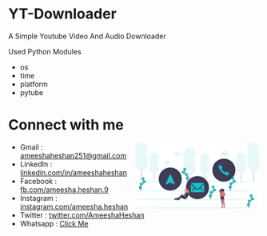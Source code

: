 # YT-Downloader

A Simple Youtube Video And Audio Downloader
 
 Used Python Modules
 
 - os
 - time
 - platform
 - pytube




# Connect with me
<img width="50%" align="right" alt="Induwara Uthsara's Contact Informations" src="https://github.com/ameeshaheshan/ameeshaheshan/blob/main/images/contact.svg" />

- Gmail     : [ameeshaheshan251@gmail.com](mailto:ameeshaheshan251@gmail.com)
- LinkedIn  : [linkedin.com/in/ameeshaheshan](https://www.linkedin.com/)
- Facebook  : [fb.com/ameesha.heshan.9](https://web.facebook.com/ameesha.heshan.9/)
- Instagram : [instagram.com/ameesha.heshan](https://www.instagram.com/ameesha.heshan)
- Twitter   : [twitter.com/AmeeshaHeshan](https://twitter.com/)
- Whatsapp  : [Click Me](https://wa.me/+94770599023/)
